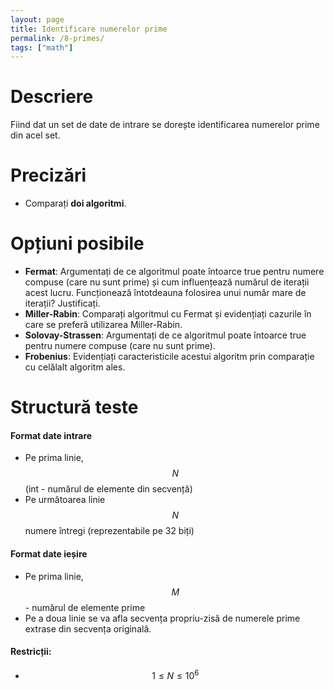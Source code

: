 ```yaml
---
layout: page
title: Identificare numerelor prime
permalink: /8-primes/
tags: ["math"]
---
```


# Descriere

Fiind dat un set de date de intrare se dorește identificarea numerelor prime din acel set.

# Precizări
- Comparați **doi algoritmi**.

# Opțiuni posibile

- **Fermat**: Argumentați de ce algoritmul poate întoarce true pentru numere compuse (care nu sunt prime) și cum influențează numărul de iterații acest lucru. Funcționează întotdeauna folosirea unui număr mare de iterații? Justificați.
- **Miller-Rabin**: Comparați algoritmul cu Fermat și evidențiați cazurile în care se preferă utilizarea Miller-Rabin.
- **Solovay-Strassen**: Argumentați de ce algoritmul poate întoarce true pentru numere compuse (care nu sunt prime).
- **Frobenius**: Evidențiați caracteristicile acestui algoritm prin comparație cu celălalt algoritm ales.

# Structură teste

#### Format date intrare
- Pe prima linie, $$N$$ (int - numărul de elemente din secvență)
- Pe următoarea linie $$N$$ numere întregi (reprezentabile pe 32 biți)

#### Format date ieșire
- Pe prima linie, $$M$$ - numărul de elemente prime
- Pe a doua linie se va afla secvența propriu-zisă de numerele prime extrase din secvența originală.

#### Restricții:
- $$1 \leq N \leq 10^6$$
    
